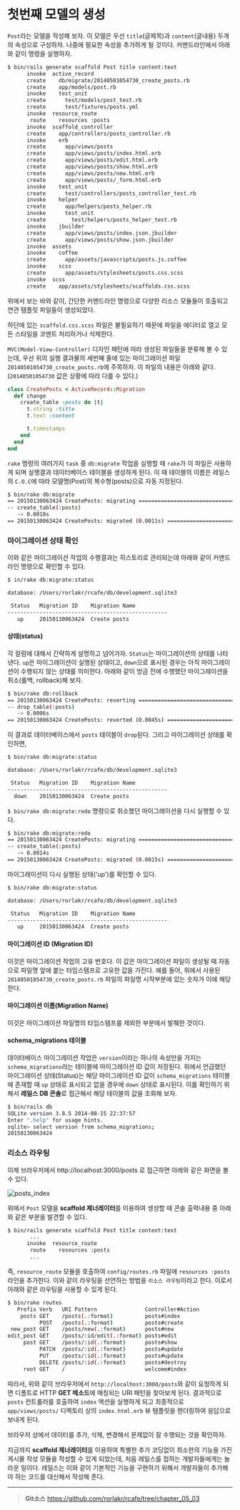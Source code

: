 # 첫번째 모델의 생성

`Post`라는 모델을 작성해 보자. 이 모델은 우선 `title`(글제목)과 `content`(글내용) 두개의 속성으로 구성하자. 나중에 필요한 속성을 추가하게 될 것이다. 커맨드라인에서 아래와 같이 명령을 실행하자.

```bash
$ bin/rails generate scaffold Post title content:text
      invoke  active_record
      create    db/migrate/20140501054730_create_posts.rb
      create    app/models/post.rb
      invoke    test_unit
      create      test/models/post_test.rb
      create      test/fixtures/posts.yml
      invoke  resource_route
       route    resources :posts
      invoke  scaffold_controller
      create    app/controllers/posts_controller.rb
      invoke    erb
      create      app/views/posts
      create      app/views/posts/index.html.erb
      create      app/views/posts/edit.html.erb
      create      app/views/posts/show.html.erb
      create      app/views/posts/new.html.erb
      create      app/views/posts/_form.html.erb
      invoke    test_unit
      create      test/controllers/posts_controller_test.rb
      invoke    helper
      create      app/helpers/posts_helper.rb
      invoke      test_unit
      create        test/helpers/posts_helper_test.rb
      invoke    jbuilder
      create      app/views/posts/index.json.jbuilder
      create      app/views/posts/show.json.jbuilder
      invoke  assets
      invoke    coffee
      create      app/assets/javascripts/posts.js.coffee
      invoke    scss
      create      app/assets/stylesheets/posts.css.scss
      invoke  scss
      create    app/assets/stylesheets/scaffolds.css.scss
```

위에서 보는 바와 같이, 간단한 커맨드라인 명령으로 다양한 리소스 모듈들이 호출되고 연관 템플릿 파일들이 생성되었다.

하단에 있는 `scaffold.css.scss` 파일은 불필요하기 때문에 파일을 에디터로 열고 모든 스타일을 코맨트 처리하거나 삭제한다.

`MVC(Model-View-Controller)` 디자인 패턴에 따라 생성된 파일들을 분류해 볼 수 있는데, 우선 위의 실행 결과물의 세번째 줄에 있는 마이그레이션 파일 `20140501054730_create_posts.rb`에 주목하자. 이 파일의 내용은 아래와 같다. (`20140501054730` 값은 상황에 따라 다를 수 있다.)

```ruby
class CreatePosts < ActiveRecord::Migration
  def change
    create_table :posts do |t|
      t.string :title
      t.text :content

      t.timestamps
    end
  end
end
```

`rake` 명령의 여러가지 `task` 중 `db:migrate` 작업을 실행할 때 `rake`가 이 파일은 사용하게 되며 실행결과 데이터베이스 테이블을 생성하게 된다. 이 때 테이블의 이름은 레일스의 `C.O.C`에 따라 모델명(Post)의 복수형(posts)으로 자동 지정된다.

```bash
$ bin/rake db:migrate
== 20150130063424 CreatePosts: migrating ======================================
-- create_table(:posts)
   -> 0.0010s
== 20150130063424 CreatePosts: migrated (0.0011s) =============================
```

### 마이그레이션 상태 확인

이와 같은 마이그레이션 작업의 수행결과는 히스토리로 관리되는데 아래와 같이 커맨드라인 명령으로 확인할 수 있다.

```bash
$ in/rake db:migrate:status

database: /Users/rorlakr/rcafe/db/development.sqlite3

 Status   Migration ID    Migration Name
--------------------------------------------------
   up     20150130063424  Create posts
```

#### 상태(status)

각 컬럼에 대해서 간략하게 설명하고 넘어가자.
`Status`는 마이그레이션의 상태를 나타낸다. `up`은 마이그레이션이 실행된 상태이고, `down`으로 표시된 경우는 아직 마이그레이션이 수행되지 않는 상태를 의미한다. 아래와 같이 방금 전에 수행했던 마이그레이션을 취소(롤백, rollback)해 보자.

```bash
$ bin/rake db:rollback
== 20150130063424 CreatePosts: reverting ======================================
-- drop_table(:posts)
   -> 0.0006s
== 20150130063424 CreatePosts: reverted (0.0045s) =============================
```

이 결과로 데이터베이스에서 `posts` 테이블이 `drop`된다. 그리고 마이그레이션 상태를 확인하면,

```bash
$ bin/rake db:migrate:status

database: /Users/rorlakr/rcafe/db/development.sqlite3

 Status   Migration ID    Migration Name
--------------------------------------------------
  down    20150130063424  Create posts
```

`$ bin/rake db:migrate:redo` 명령으로 취소했던 마이그레이션을 다시 실행할 수 있다.

```bash
$ bin/rake db:migrate:redo
== 20150130063424 CreatePosts: migrating ======================================
-- create_table(:posts)
   -> 0.0014s
== 20150130063424 CreatePosts: migrated (0.0015s) =============================
```

마이그레이션이 다시 실행된 상태('up')를 확인할 수 있다.

```bash
$ bin/rake db:migrate:status

database: /Users/rorlakr/rcafe/db/development.sqlite3

 Status   Migration ID    Migration Name
--------------------------------------------------
   up     20150130063424  Create posts
```

#### 마이그레이션 ID (Migration ID)

이것은 마이그레이션 작업의 고유 번호다. 이 값은 마이그레이션 파일이 생성될 때 자동으로 파일명 앞에 붙는 타임스탬프로 고유한 값을 가진다. 예를 들어, 위에서 사용된 `20140501054730_create_posts.rb` 파일의 파일명 시작부분에 있는 숫자가 이에 해당한다.

#### 마이그레이션 이름(Migration Name)

이것은 마이그레이션 파일명의 타임스탬프를 제외한 부분에서 발췌한 것이다.

#### schema_migrations 테이블

데이터베이스 마이그레이션 작업은 `version`이라는 하나의 속성만을 가지는 `schema_migrations`라는 테이블에 마이그레이션 ID 값이 저장된다. 위에서 언급했던 마이그레이션 상태(Status)는 해당 마이그레이션 ID 값이 `schema_migrations` 테이블에 존재할 때 `up` 상태로 표시되고 없을 경우에 `down` 상태로 표시된다. 이를 확인하기 위해서 **레일스 DB 콘솔**로 접근해서 해당 테이블의 값을 조회해 보자.

```bash
$ bin/rails db
SQLite version 3.8.5 2014-08-15 22:37:57
Enter ".help" for usage hints.
sqlite> select version from schema_migrations;
20150130063424
```

### 리소스 라우팅

이제 브라우저에서 http://localhost:3000/posts 로 접근하면 아래와 같은 화면을 볼 수 있다. 

![posts_index](http://i1373.photobucket.com/albums/ag392/rorlab/Photobucket%20Desktop%20-%20RORLAB/rcafe/2015-01-30_15-47-26_zpsd0567b97.png)


위에서 `Post` 모델을 **scaffold 제너레이터**를 이용하여 생성할 때 콘솔 출력내용 중 아래와 같은 부분을 발견할 수 있다.

```bash
$ bin/rails generate scaffold Post title content:text
       ...
      invoke  resource_route
       route    resources :posts
       ...
```

즉, `resource_route` 모듈을 호출하여 `config/routes.rb` 파일에 `resources :posts` 라인을 추가한다. 이와 같이 라우팅을 선언하는 방법을 `리소스 라우팅`이라고 한다. 이로서 아래와 같은 라우팅을 사용할 수 있게 된다.

```bash
$ bin/rake routes
   Prefix Verb   URI Pattern               Controller#Action
    posts GET    /posts(.:format)          posts#index
          POST   /posts(.:format)          posts#create
 new_post GET    /posts/new(.:format)      posts#new
edit_post GET    /posts/:id/edit(.:format) posts#edit
     post GET    /posts/:id(.:format)      posts#show
          PATCH  /posts/:id(.:format)      posts#update
          PUT    /posts/:id(.:format)      posts#update
          DELETE /posts/:id(.:format)      posts#destroy
     root GET    /                         welcome#index
```

따라서, 위와 같이 브라우저에서 `http://localhost:3000/posts`와 같이 요청하게 되면 디폴트로 HTTP **GET 메소드**에 매칭되는 URI 패턴을 찾아보게 된다. 결과적으로 `posts` 컨트롤러를 호출하여 `index` 액션을 실행하게 되고 최종적으로 `app/views/posts/` 디렉토리 상의  `index.html.erb` 뷰 템플릿을 렌더링하여 응답으로 보내게 된다.

브라우저 상에서 데이터를 추가, 삭제, 변경해서 문제없이 잘 수행되는 것을 확인하자.

지금까지 **scaffold 제너레이터**를 이용하여 특별한 추가 코딩없이 최소한의 기능을 가진 게시물 작성 모듈을 작성할 수 있게 되었는데, 처음 레일스를 접하는 개발자들에게는 놀라운 일이다. 레일스는 이와 같이 기본적인 기능을 구현하기 위해서 개발자들이 추가해야 하는 코드를 대신해서 작성해 준다.



---
> **Git소스** https://github.com/rorlakr/rcafe/tree/chapter_05_03
